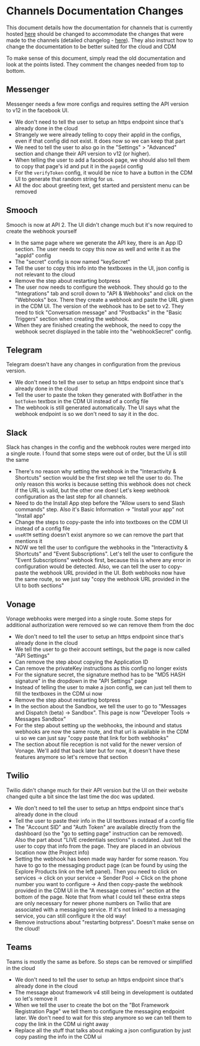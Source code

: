 # Channels Documentation Changes

This document details how the documentation for channels that is currently hosted [here](https://github.com/botpress/docs/tree/master/docs/channels) should be changed to accommodate the changes that were made to the channels (detailed changelog - [here](./channels-v1.md)). They also instruct how to change the documentation to be better suited for the cloud and CDM

To make sense of this document, simply read the old documentation and look at the points listed. They comment the changes needed from top to bottom.

## Messenger

Messenger needs a few more configs and requires setting the API version to v12 in the facebook UI.

- We don't need to tell the user to setup an https endpoint since that's already done in the cloud
- Strangely we were already telling to copy their appId in the configs, even if that config did not exist. It does now so we can keep that part
- We need to tell the user to also go in the "Settings" > "Advanced" section and change their API version to v12 (or higher).
- When telling the user to add a facebook page, we should also tell them to copy that page's id and put it in the `pageId` config
- For the `verifyToken` config, it would be nice to have a button in the CDM UI to generate that random string for us.
- All the doc about greeting text, get started and persistent menu can be removed

## Smooch

Smooch is now at API 2. The UI didn't change much but it's now required to create the webhook yourself

- In the same page where we generate the API key, there is an App ID section. The user needs to copy this now as well and write it as the "appId" config
- The "secret" config is now named "keySecret"
- Tell the user to copy this info into the textboxes in the UI, json config is not relevant to the cloud
- Remove the step about restarting botpress
- The user now needs to configure the webhook. They should go to the "Integrations" tab and scroll down to "API & Webhooks" and click on the "Webhooks" box. There they create a webhook and paste the URL given in the CDM UI. The version of the webhook has to be set to v2. They need to tick "Conversation message" and "Postbacks" in the "Basic Triggers" section when creating the webhook.
- When they are finished creating the webhook, the need to copy the webhook secret displayed in the table into the "webhookSecret" config.

## Telegram

Telegram doesn't have any changes in configuration from the previous version.

- We don't need to tell the user to setup an https endpoint since that's already done in the cloud
- Tell the user to paste the token they generated with BotFather in the `botToken` textbox in the CDM UI instead of a config file
- The webhook is still generated automatically. The UI says what the webhook endpoint is so we don't need to say it in the doc.

## Slack

Slack has changes in the config and the webhook routes were merged into a single route. I found that some steps were out of order, but the UI is still the same

- There's no reason why setting the webhook in the "Interactivity & Shortcuts" section would be the first step we tell the user to do. The only reason this works is because setting this webhook does not check if the URL is valid, but the other one does! Let's keep webhook configuration as the last step for all channels.
- Need to do the Install App step before the "Allow users to send Slash commands" step. Also it's Basic Information -> "Install your app" not "Install app"
- Change the steps to copy-paste the info into textboxes on the CDM UI instead of a config file
- `useRTM` setting doesn't exist anymore so we can remove the part that mentions it
- NOW we tell the user to configure the webhooks in the "Interactivity & Shortcuts" and "Event Subscriptions". Let's tell the user to configure the "Event Subscriptions" webhook first, because this is where any error in configuration would be detected. Also, we can tell the user to copy-paste the webhook URL provided in the UI. Both webhooks now have the same route, so we just say "copy the webhook URL provided in the UI to both sections"

## Vonage

Vonage webhooks were merged into a single route. Some steps for additional authorization were removed so we can remove them from the doc

- We don't need to tell the user to setup an https endpoint since that's already done in the cloud
- We tell the user to go their account settings, but the page is now called "API Settings"
- Can remove the step about copying the Application ID
- Can remove the privateKey instructions as this config no longer exists
- For the signature secret, the signature method has to be "MD5 HASH signature" in the dropdown in the "API Settings" page
- Instead of telling the user to make a json config, we can just tell them to fill the textboxes in the CDM ui now
- Remove the step about restarting botpress
- In the section about the Sandbox, we tell the user to go to "Messages and Dispatch (beta) -> Sandbox". This page is now "Developer Tools -> Messages Sandbox"
- For the step about setting up the webhooks, the inbound and status webhooks are now the same route, and that url is available in the CDM ui so we can just say "copy paste that link for both webhooks"
- The section about file reception is not valid for the newer version of Vonage. We'll add that back later but for now, it doesn't have these features anymore so let's remove that section

## Twilio

Twilio didn't change much for their API version but the UI on their website changed quite a bit since the last time the doc was updated.

- We don't need to tell the user to setup an https endpoint since that's already done in the cloud
- Tell the user to paste their info in the UI textboxes instead of a config file
- The "Account SID" and "Auth Token" are available directly from the dashboard (so the "go to setting page" instruction can be removed). Also the part about "LIVE credentials sections" is outdated. Just tell the user to copy that info from the page. They are placed in an obvious location now (the Project info)
- Setting the webhook has been made way harder for some reason. You have to go to the messaging product page (can be found by using the Explore Products link on the left panel). Then you need to click on services -> click on your service -> Sender Pool -> Click on the phone number you want to configure -> And then copy-paste the webhook provided in the CDM UI in the "A message comes in" section at the bottom of the page. Note that from what I could tell these extra steps are only necessary for newer phone numbers on Twilio that are associated with a messaging service. If it's not linked to a messaging service, you can still configure it the old way!
- Remove instructions about "restarting botpress". Doesn't make sense on the cloud!

## Teams

Teams is mostly the same as before. So steps can be removed or simplified in the cloud

- We don't need to tell the user to setup an https endpoint since that's already done in the cloud
- The message about framework v4 still being in development is outdated so let's remove it
- When we tell the user to create the bot on the "Bot Framework Registration Page" we tell them to configure the messaging endpoint later. We don't need to wait for this step anymore so we can tell them to copy the link in the CDM ui right away
- Replace all the stuff that talks about making a json configuration by just copy pasting the info in the CDM ui
